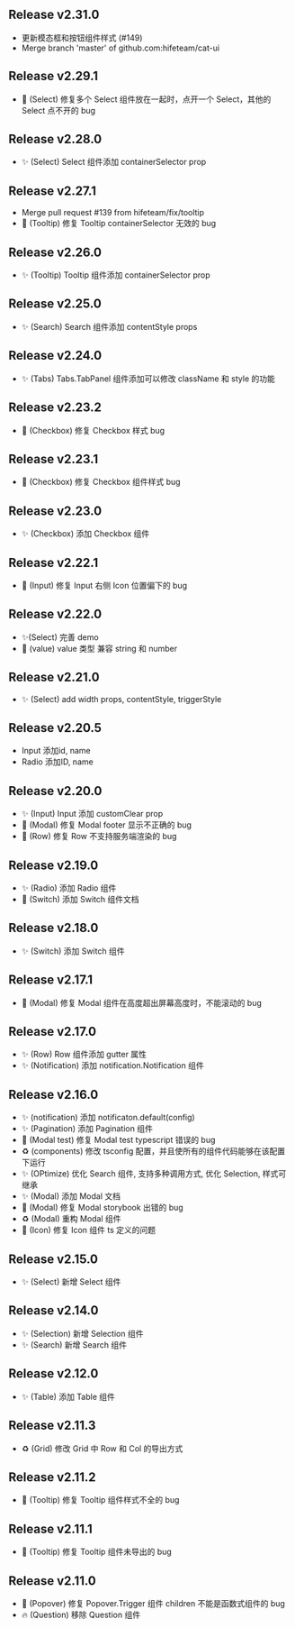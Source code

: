## Release v2.31.0
- 更新模态框和按钮组件样式 (#149)
- Merge branch 'master' of github.com:hifeteam/cat-ui

## Release v2.29.1
- 🐛 (Select) 修复多个 Select 组件放在一起时，点开一个 Select，其他的 Select 点不开的 bug


## Release v2.28.0
- ✨ (Select) Select 组件添加 containerSelector prop

## Release v2.27.1
- Merge pull request #139 from hifeteam/fix/tooltip
- 🐛 (Tooltip) 修复 Tooltip containerSelector 无效的 bug

## Release v2.26.0
- ✨ (Tooltip) Tooltip 组件添加 containerSelector prop

## Release v2.25.0
- ✨ (Search) Search 组件添加 contentStyle props

## Release v2.24.0
- ✨ (Tabs) Tabs.TabPanel 组件添加可以修改 className 和 style 的功能

## Release v2.23.2
- 🐛 (Checkbox) 修复 Checkbox 样式 bug

## Release v2.23.1
- 🐛 (Checkbox) 修复 Checkbox 组件样式 bug

## Release v2.23.0
- ✨ (Checkbox) 添加 Checkbox 组件

## Release v2.22.1
- 🐛 (Input) 修复 Input 右侧 Icon 位置偏下的 bug

## Release v2.22.0
- ✨(Select) 完善 demo
- 🐛 (value) value 类型 兼容 string 和 number

## Release v2.21.0
- ✨ (Select) add width props, contentStyle, triggerStyle

## Release v2.20.5
- Input 添加id, name
- Radio 添加ID, name

## Release v2.20.0
- ✨ (Input) Input 添加 customClear prop
- 🐛 (Modal) 修复 Modal footer  显示不正确的 bug
- 🐛 (Row) 修复 Row 不支持服务端渲染的 bug

## Release v2.19.0
- ✨ (Radio) 添加 Radio 组件
- 📝 (Switch) 添加 Switch 组件文档

## Release v2.18.0
- ✨ (Switch) 添加 Switch 组件

## Release v2.17.1
- 🐛 (Modal) 修复 Modal 组件在高度超出屏幕高度时，不能滚动的 bug

## Release v2.17.0
- ✨ (Row) Row 组件添加 gutter 属性
- ✨ (Notification) 添加 notification.Notification 组件

## Release v2.16.0
- ✨ (notification) 添加 notificaton.default(config)
- ✨ (Pagination) 添加 Pagination 组件
- 🐛 (Modal test) 修复 Modal test typescript 错误的 bug
- ♻️ (components) 修改 tsconfig 配置，并且使所有的组件代码能够在该配置下运行
- ✨ (OPtimize) 优化 Search 组件, 支持多种调用方式, 优化 Selection, 样式可继承
- ✨ (Modal) 添加 Modal 文档
- 🐛 (Modal) 修复 Modal storybook 出错的 bug
- ♻️ (Modal) 重构 Modal 组件
- 🐛 (Icon) 修复 Icon 组件 ts 定义的问题


## Release v2.15.0
- ✨ (Select) 新增 Select 组件

## Release v2.14.0
- ✨ (Selection) 新增 Selection 组件
- ✨ (Search) 新增 Search 组件

## Release v2.12.0
- ✨ (Table) 添加 Table 组件

## Release v2.11.3
- ♻️ (Grid) 修改 Grid 中 Row 和 Col 的导出方式

## Release v2.11.2
- 🐛 (Tooltip) 修复 Tooltip 组件样式不全的 bug

## Release v2.11.1
- 🐛 (Tooltip) 修复 Tooltip 组件未导出的 bug

## Release v2.11.0
- 🐛 (Popover) 修复 Popover.Trigger 组件 children 不能是函数式组件的 bug
- 🔥 (Question) 移除 Question 组件
